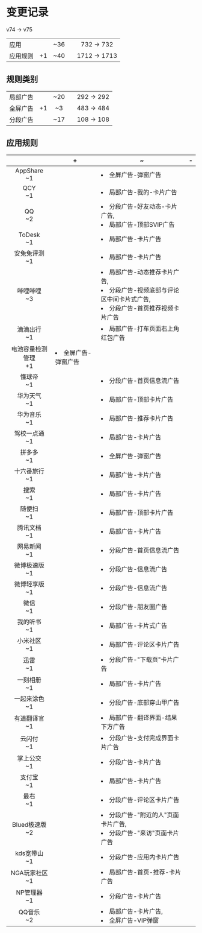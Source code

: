 # 变更记录

v74 -> v75

||||||
|-|:-:|:-:|:-:|:-:|
|应用||~36||732 -> 732|
|应用规则|+1|~40||1712 -> 1713|

## 规则类别

||||||
|-|:-:|:-:|:-:|:-:|
|局部广告||~20||292 -> 292|
|全屏广告|+1|~3||483 -> 484|
|分段广告||~17||108 -> 108|

## 应用规则

||+|~|-|
|:-:|-|-|-|
|AppShare<br>~1||<li>全屏广告-弹窗广告||
|QCY<br>~1||<li>局部广告-我的-卡片广告||
|QQ<br>~2||<li>分段广告-好友动态-卡片广告,<li>局部广告-顶部SVIP广告||
|ToDesk<br>~1||<li>局部广告-卡片广告||
|安兔兔评测<br>~1||<li>局部广告-卡片广告||
|哔哩哔哩<br>~3||<li>局部广告-动态推荐卡片广告,<li>分段广告-视频底部与评论区中间卡片式广告,<li>分段广告-首页推荐视频卡片广告||
|滴滴出行<br>~1||<li>局部广告-打车页面右上角红包广告||
|电池容量检测管理<br>+1|<li>全屏广告-弹窗广告|||
|懂球帝<br>~1||<li>分段广告-首页信息流广告||
|华为天气<br>~1||<li>局部广告-顶部卡片广告||
|华为音乐<br>~1||<li>局部广告-推荐卡片广告||
|驾校一点通<br>~1||<li>局部广告-卡片广告||
|拼多多<br>~1||<li>全屏广告-弹窗广告||
|十六番旅行<br>~1||<li>局部广告-卡片广告||
|搜索<br>~1||<li>局部广告-卡片广告||
|随便扫<br>~1||<li>局部广告-顶部卡片广告||
|腾讯文档<br>~1||<li>局部广告-卡片广告||
|网易新闻<br>~1||<li>分段广告-首页信息流广告||
|微博极速版<br>~1||<li>分段广告-信息流广告||
|微博轻享版<br>~1||<li>分段广告-信息流广告||
|微信<br>~1||<li>分段广告-朋友圈广告||
|我的听书<br>~1||<li>局部广告-卡片式广告||
|小米社区<br>~1||<li>局部广告-评论区卡片广告||
|迅雷<br>~1||<li>分段广告-"下载页"卡片广告||
|一刻相册<br>~1||<li>局部广告-卡片广告||
|一起来涂色<br>~1||<li>分段广告-底部穿山甲广告||
|有道翻译官<br>~1||<li>局部广告-翻译界面-结果下方广告||
|云闪付<br>~1||<li>分段广告-支付完成界面卡片广告||
|掌上公交<br>~1||<li>分段广告-卡片广告||
|支付宝<br>~1||<li>局部广告-卡片广告||
|最右<br>~1||<li>分段广告-评论区卡片广告||
|Blued极速版<br>~2||<li>分段广告-"附近的人"页面卡片广告,<li>分段广告-"来访"页面卡片广告||
|kds宽带山<br>~1||<li>分段广告-应用内卡片广告||
|NGA玩家社区<br>~1||<li>局部广告-首页-推荐-卡片广告||
|NP管理器<br>~1||<li>分段广告-卡片广告||
|QQ音乐<br>~2||<li>局部广告-卡片广告,<li>全屏广告-VIP弹窗||
